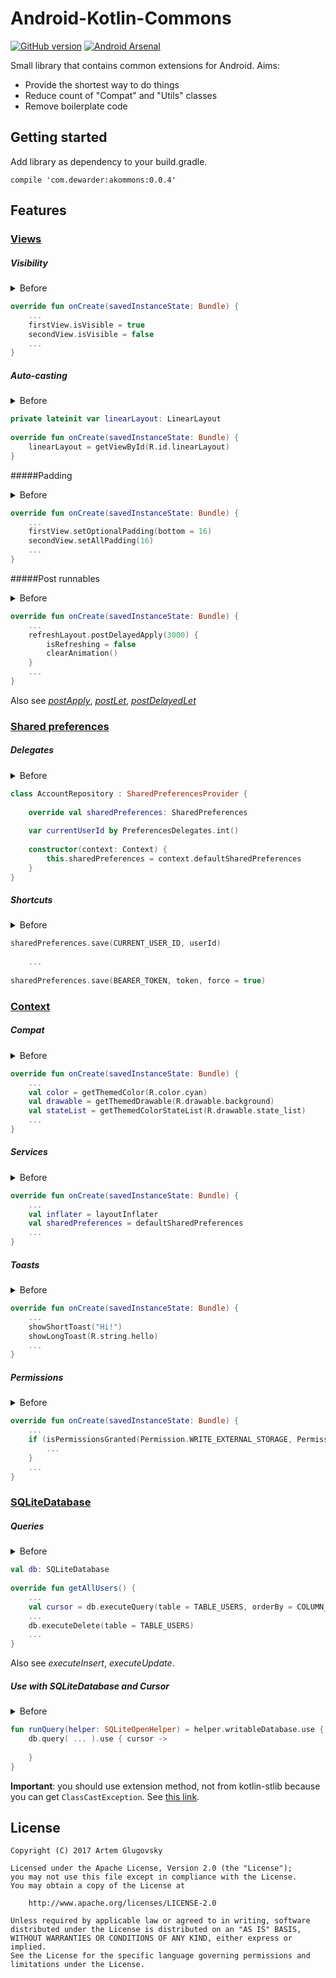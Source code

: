 # Android-Kotlin-Commons

[![GitHub version](https://badge.fury.io/gh/dewarder%2FAndroid-Kotlin-Commons.svg)](https://badge.fury.io/gh/dewarder%2FAndroid-Kotlin-Commons)
[![Android Arsenal](https://img.shields.io/badge/Android%20Arsenal-AndroidKotlinCommons-blue.svg?style=flat)](https://android-arsenal.com/details/1/5343)

Small library that contains common extensions for Android. Aims:
- Provide the shortest way to do things
- Reduce count of "Compat" and "Utils" classes
- Remove boilerplate code

## Getting started

Add library as dependency to your build.gradle.

```
compile 'com.dewarder:akommons:0.0.4'
```

## Features

### [Views](https://github.com/dewarder/Android-Kotlin-Commons/wiki/View)

##### Visibility

<details> 
  <summary>Before</summary>
  <pre lang="kotlin">
override fun onCreate(savedInstanceState: Bundle) {
    ...
    firstView.visibility = View.VISIBLE
    secondView.visibility = View.GONE
    ...
}
  </pre>
</details>

```kotlin
override fun onCreate(savedInstanceState: Bundle) {
    ...
    firstView.isVisible = true
    secondView.isVisible = false
    ...
}
```
##### Auto-casting

<details> 
  <summary>Before</summary>
  <pre lang="kotlin">
private lateinit var linearLayout: LinearLayout
 
override fun onCreate(savedInstanceState: Bundle) {
    linearLayout = findViewById(R.id.linearLayout) as LinearLayout
}
  </pre>
</details>

```kotlin
private lateinit var linearLayout: LinearLayout
 
override fun onCreate(savedInstanceState: Bundle) {
    linearLayout = getViewById(R.id.linearLayout)
}
```

#####Padding

<details> 
  <summary>Before</summary>
  <pre lang="kotlin">
override fun onCreate(savedInstanceState: Bundle) {
    ...
    firstView.setPadding(firstView.paddingLeft, firstView.paddingTop, firstView.paddingRight, 16)
    secondView.setPadding(16, 16, 16, 16)
    ...
}
  </pre>
</details>

```kotlin
override fun onCreate(savedInstanceState: Bundle) {
    ...
    firstView.setOptionalPadding(bottom = 16)
    secondView.setAllPadding(16)
    ...
}
```

#####Post runnables

<details> 
  <summary>Before</summary>
  <pre lang="kotlin">
override fun onCreate(savedInstanceState: Bundle) {
    ...
    refreshLayout.postDelayed({
        refreshLayout.isRefreshing = false
        refreshLayout.clearAnimation()
    }, 3000)
    ...
}
  </pre>
</details>

```kotlin
override fun onCreate(savedInstanceState: Bundle) {
    ...
    refreshLayout.postDelayedApply(3000) {
        isRefreshing = false
        clearAnimation()
    }
    ...
}
```
Also see [_postApply_](https://github.com/dewarder/Android-Kotlin-Commons/wiki/View#inline-fun--tpostapplycrossinline-block-t---unit),  [_postLet_](https://github.com/dewarder/Android-Kotlin-Commons/wiki/View#inline-fun--tpostletcrossinline-block-t---unit), [_postDelayedLet_](https://github.com/dewarder/Android-Kotlin-Commons/wiki/View#inline-fun--tpostletcrossinline-block-t---unit)

### [Shared preferences](https://github.com/dewarder/Android-Kotlin-Commons/wiki/Shared-preferences)

##### Delegates

<details> 
  <summary>Before</summary>
  <pre lang="kotlin">
class AccountRepository {
 
    val sharedPreferences: SharedPreferences
 
    constructor(context: Context) {
        this.sharedPreferences = PreferenceManager.getDefaultSharedPreferences(context)
    }
 
    var currentUserId: Int = 0
        get() = sharedPreferences.getInt(CURRENT_USER_ID, 0)
        set(value) {
            sharedPreferences.edit().putInt(CURRENT_USER_ID, value).apply()
            field = value
        }
     
    companion object {
 
        const val CURRENT_USER_ID = "CURRENT_USER_ID"
    }
}
  </pre>
</details>

```kotlin
class AccountRepository : SharedPreferencesProvider {
 
    override val sharedPreferences: SharedPreferences
 
    var currentUserId by PreferencesDelegates.int()
     
    constructor(context: Context) {
        this.sharedPreferences = context.defaultSharedPreferences
    }
}
```

##### Shortcuts
<details> 
  <summary>Before</summary>
  <pre lang="kotlin">
sharedPreferences.edit()
    .putInt(CURRENT_USER_ID, userId)
    .apply()
    
  ...
  
sharedPreferences.edit()
    .putString(BEARER_TOKEN, token)
    .commit()
  </pre>
</details>

```kotlin
sharedPreferences.save(CURRENT_USER_ID, userId)
 
    ...
    
sharedPreferences.save(BEARER_TOKEN, token, force = true)
```

### [Context](https://github.com/dewarder/Android-Kotlin-Commons/wiki/Context)

##### Compat
<details> 
  <summary>Before</summary>
  <pre lang="kotlin">
override fun onCreate(savedInstanceState: Bundle) {
    ...
    val color = ContextCompat.getColor(this, R.color.cyan)
    val drawable = ContextCompat.getDrawable(this, R.drawable.background)
    val stateList = ContextCompat.getColorStateList(this, R.drawable.state_list)
    ...
}
  </pre>
</details>

```kotlin
override fun onCreate(savedInstanceState: Bundle) {
    ...
    val color = getThemedColor(R.color.cyan)
    val drawable = getThemedDrawable(R.drawable.background)
    val stateList = getThemedColorStateList(R.drawable.state_list)
    ...
}
```

##### Services
<details> 
  <summary>Before</summary>
  <pre lang="kotlin">
override fun onCreate(savedInstanceState: Bundle) {
    ...
    val inflater = getSystemService(Context.LAYOUT_INFLATER_SERVICE) as LayoutInflater
    val sharedPreferences = PreferenceManager.getDefaultSharedPreferences(this)
    ...
}
  </pre>
</details>

```kotlin
override fun onCreate(savedInstanceState: Bundle) {
    ...
    val inflater = layoutInflater
    val sharedPreferences = defaultSharedPreferences
    ...
}
```

##### Toasts
<details> 
  <summary>Before</summary>
  <pre lang="kotlin">
override fun onCreate(savedInstanceState: Bundle) {
    ...
    Toast.makeText(this, "Hi!", Toast.LENGTH_SHORT).show()
    Toast.makeText(this, R.string.hello, Toast.LENGTH_LONG).show()
    ...
}
  </pre>
</details>

```kotlin
override fun onCreate(savedInstanceState: Bundle) {
    ...
    showShortToast("Hi!")
    showLongToast(R.string.hello)
    ...
}
```

##### Permissions
<details> 
  <summary>Before</summary>
  <pre lang="kotlin">
override fun onCreate(savedInstanceState: Bundle) {
    ...
    if (ContextCompat.checkSelfPermission(this, Manifest.permission.WRITE_EXTERNAL_STORAGE) == PackageManager.PERMISSION_GRANTED &&
            ContextCompat.checkSelfPermission(this, Manifest.permission.ACCESS_FINE_LOCATION) == PackageManager.PERMISSION_GRANTED) {
        
        ...
        
    }
    ...
}
  </pre>
</details>

```kotlin
override fun onCreate(savedInstanceState: Bundle) {
    ...
    if (isPermissionsGranted(Permission.WRITE_EXTERNAL_STORAGE, Permission.ACCESS_FINE_LOCATION)) {
        ...        
    }
    ...
}
```

### [SQLiteDatabase](https://github.com/dewarder/Android-Kotlin-Commons/wiki/SQLiteDatabase)

##### Queries
<details> 
  <summary>Before</summary>
  <pre lang="kotlin">
val db: SQLiteDatabase
 
override fun getAllUsers() {
    ...
    val cursor = db.query(TABLE_USERS, null, null, null, null, null, COLUMN_NAME)
    ...
    db.delete(TABLE_USERS, null, null)
    ...
}
  </pre>
</details>

```kotlin
val db: SQLiteDatabase
 
override fun getAllUsers() {
    ...
    val cursor = db.executeQuery(table = TABLE_USERS, orderBy = COLUMN_NAME)
    ...
    db.executeDelete(table = TABLE_USERS)
    ...
}
```

Also see _executeInsert_, _executeUpdate_.

##### _Use_ with SQLiteDatabase and Cursor
 <details> 
  <summary>Before</summary>
  <pre lang="kotlin">
fun runQuery(helper: SQLiteOpenHelper) {
    val db = helper.writableDatabase
    val cursor = db.query( ... )
    ...
    cursor.close()
    db.close()
}
  </pre>
</details>

```kotlin
fun runQuery(helper: SQLiteOpenHelper) = helper.writableDatabase.use { db ->
    db.query( ... ).use { cursor ->
 
    }
}
```

**Important**: you should use extension method, not from kotlin-stlib because you can get `ClassCastException`. See [this link](http://stackoverflow.com/questions/39430179/kotlin-closable-and-sqlitedatabase-on-android).
## License

```
Copyright (C) 2017 Artem Glugovsky

Licensed under the Apache License, Version 2.0 (the "License");
you may not use this file except in compliance with the License.
You may obtain a copy of the License at

    http://www.apache.org/licenses/LICENSE-2.0

Unless required by applicable law or agreed to in writing, software
distributed under the License is distributed on an "AS IS" BASIS,
WITHOUT WARRANTIES OR CONDITIONS OF ANY KIND, either express or implied.
See the License for the specific language governing permissions and
limitations under the License.
```
